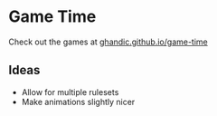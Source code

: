 # Game Time

Check out the games at [ghandic.github.io/game-time](https://ghandic.github.io/game-time/)

## Ideas

- Allow for multiple rulesets
- Make animations slightly nicer
